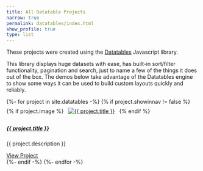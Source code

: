 ```yaml
---
title: All Datatable Projects
narrow: true
permalink: datatables/index.html
show_profile: true
type: list
---
```


<style>
    .card-img-top  {
        padding: 0.5rem;
    }
</style>

<p>These projects were created using the <a href="https://datatables.net">Datatables</a> Javascript library.</p>
<p>This library displays huge datasets with ease, has built-in sort/filter functionality, pagination and search, just to name a few of the things it does out of the box. The demos below take advantage of the Datatables engine to show some ways it can be used to build custom layouts quickly and reliably.</p>

<div class="card-columns">
    {%- for project in site.datatables -%}
    {% if project.showinnav != false %}
    <div class="card shadow-sm">
        {% if project.image %}
        <a href="{{ site.baseurl }}{{ project.url }}"><img src="https://raw.githubusercontent.com/peterbenoit/cdn/master/images/datatables/{{ project.image }}" alt="{{ project.title }}" class="card-img-top"></a>
        {% endif %}
        <div class="card-body">
            <h5 class="card-title"><a class="text-body" href="{{ site.baseurl }}{{ project.url }}">{{ project.title }}</a></h5>
            <p class="card-text">
                {{ project.description }}
            </p>
        </div>
        <div class="card-footer text-right">
            <a class="btn btn-link" href="{{ site.baseurl }}{{ project.url }}">View Project</a>
        </div>
    </div>
    {%- endif -%}
    {%- endfor -%}
</div>

